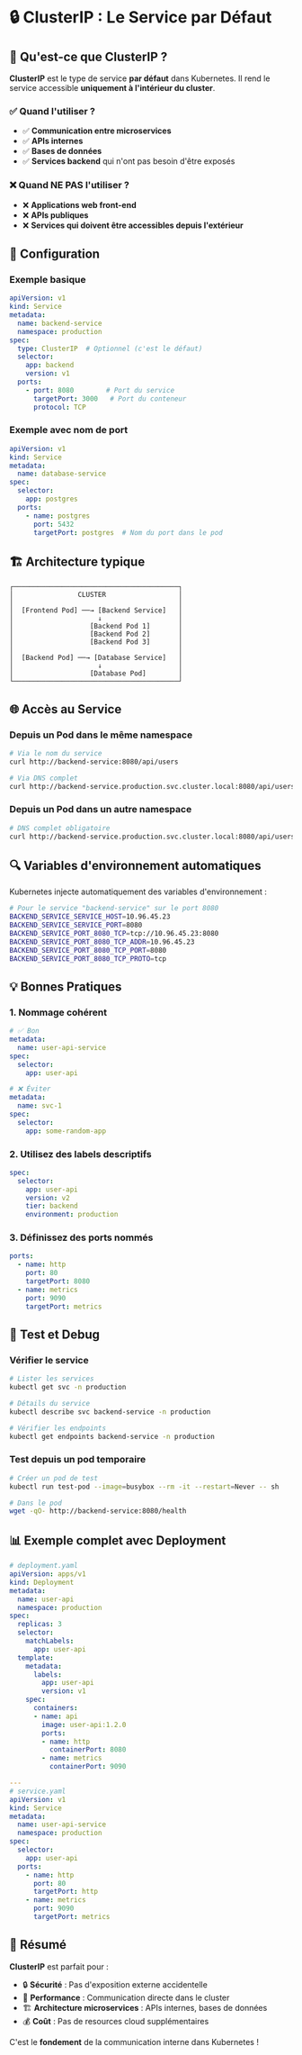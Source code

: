 # 🔒 ClusterIP : Le Service par Défaut

## 🎯 Qu'est-ce que ClusterIP ?

**ClusterIP** est le type de service **par défaut** dans Kubernetes. Il rend le service accessible **uniquement à l'intérieur du cluster**.

### ✅ Quand l'utiliser ?

- ✅ **Communication entre microservices**
- ✅ **APIs internes**
- ✅ **Bases de données**
- ✅ **Services backend** qui n'ont pas besoin d'être exposés

### ❌ Quand NE PAS l'utiliser ?

- ❌ **Applications web front-end**
- ❌ **APIs publiques**
- ❌ **Services qui doivent être accessibles depuis l'extérieur**

## 📝 Configuration

### Exemple basique

```yaml
apiVersion: v1
kind: Service
metadata:
  name: backend-service
  namespace: production
spec:
  type: ClusterIP  # Optionnel (c'est le défaut)
  selector:
    app: backend
    version: v1
  ports:
    - port: 8080        # Port du service
      targetPort: 3000   # Port du conteneur
      protocol: TCP
```

### Exemple avec nom de port

```yaml
apiVersion: v1
kind: Service
metadata:
  name: database-service
spec:
  selector:
    app: postgres
  ports:
    - name: postgres
      port: 5432
      targetPort: postgres  # Nom du port dans le pod
```

## 🏗️ Architecture typique

```
┌─────────────────────────────────────────┐
│                CLUSTER                  │
│                                         │
│  [Frontend Pod] ──→ [Backend Service]   │
│                     ↓                   │
│                   [Backend Pod 1]       │
│                   [Backend Pod 2]       │
│                   [Backend Pod 3]       │
│                                         │
│  [Backend Pod] ──→ [Database Service]   │
│                     ↓                   │
│                   [Database Pod]        │
└─────────────────────────────────────────┘
```

## 🌐 Accès au Service

### Depuis un Pod dans le même namespace

```bash
# Via le nom du service
curl http://backend-service:8080/api/users

# Via DNS complet
curl http://backend-service.production.svc.cluster.local:8080/api/users
```

### Depuis un Pod dans un autre namespace

```bash
# DNS complet obligatoire
curl http://backend-service.production.svc.cluster.local:8080/api/users
```

## 🔍 Variables d'environnement automatiques

Kubernetes injecte automatiquement des variables d'environnement :

```bash
# Pour le service "backend-service" sur le port 8080
BACKEND_SERVICE_SERVICE_HOST=10.96.45.23
BACKEND_SERVICE_SERVICE_PORT=8080
BACKEND_SERVICE_PORT_8080_TCP=tcp://10.96.45.23:8080
BACKEND_SERVICE_PORT_8080_TCP_ADDR=10.96.45.23
BACKEND_SERVICE_PORT_8080_TCP_PORT=8080
BACKEND_SERVICE_PORT_8080_TCP_PROTO=tcp
```

## 💡 Bonnes Pratiques

### 1. Nommage cohérent

```yaml
# ✅ Bon
metadata:
  name: user-api-service
spec:
  selector:
    app: user-api

# ❌ Éviter
metadata:
  name: svc-1
spec:
  selector:
    app: some-random-app
```

### 2. Utilisez des labels descriptifs

```yaml
spec:
  selector:
    app: user-api
    version: v2
    tier: backend
    environment: production
```

### 3. Définissez des ports nommés

```yaml
ports:
  - name: http
    port: 80
    targetPort: 8080
  - name: metrics
    port: 9090
    targetPort: metrics
```

## 🧪 Test et Debug

### Vérifier le service

```bash
# Lister les services
kubectl get svc -n production

# Détails du service
kubectl describe svc backend-service -n production

# Vérifier les endpoints
kubectl get endpoints backend-service -n production
```

### Test depuis un pod temporaire

```bash
# Créer un pod de test
kubectl run test-pod --image=busybox --rm -it --restart=Never -- sh

# Dans le pod
wget -qO- http://backend-service:8080/health
```

## 📊 Exemple complet avec Deployment

```yaml
# deployment.yaml
apiVersion: apps/v1
kind: Deployment
metadata:
  name: user-api
  namespace: production
spec:
  replicas: 3
  selector:
    matchLabels:
      app: user-api
  template:
    metadata:
      labels:
        app: user-api
        version: v1
    spec:
      containers:
      - name: api
        image: user-api:1.2.0
        ports:
        - name: http
          containerPort: 8080
        - name: metrics
          containerPort: 9090

---
# service.yaml
apiVersion: v1
kind: Service
metadata:
  name: user-api-service
  namespace: production
spec:
  selector:
    app: user-api
  ports:
    - name: http
      port: 80
      targetPort: http
    - name: metrics
      port: 9090
      targetPort: metrics
```

## 🎯 Résumé

**ClusterIP** est parfait pour :
- 🔒 **Sécurité** : Pas d'exposition externe accidentelle
- 🚀 **Performance** : Communication directe dans le cluster
- 🏗️ **Architecture microservices** : APIs internes, bases de données
- 💰 **Coût** : Pas de resources cloud supplémentaires

C'est le **fondement** de la communication interne dans Kubernetes !